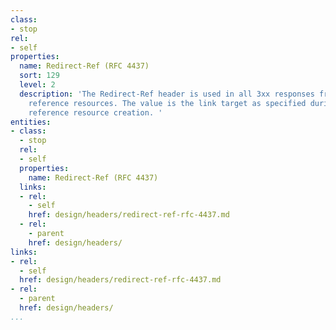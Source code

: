 ```yaml
---
class:
- stop
rel:
- self
properties:
  name: Redirect-Ref (RFC 4437)
  sort: 129
  level: 2
  description: 'The Redirect-Ref header is used in all 3xx responses from redirect
    reference resources. The value is the link target as specified during redirect
    reference resource creation. '
entities:
- class:
  - stop
  rel:
  - self
  properties:
    name: Redirect-Ref (RFC 4437)
  links:
  - rel:
    - self
    href: design/headers/redirect-ref-rfc-4437.md
  - rel:
    - parent
    href: design/headers/
links:
- rel:
  - self
  href: design/headers/redirect-ref-rfc-4437.md
- rel:
  - parent
  href: design/headers/
...
```

